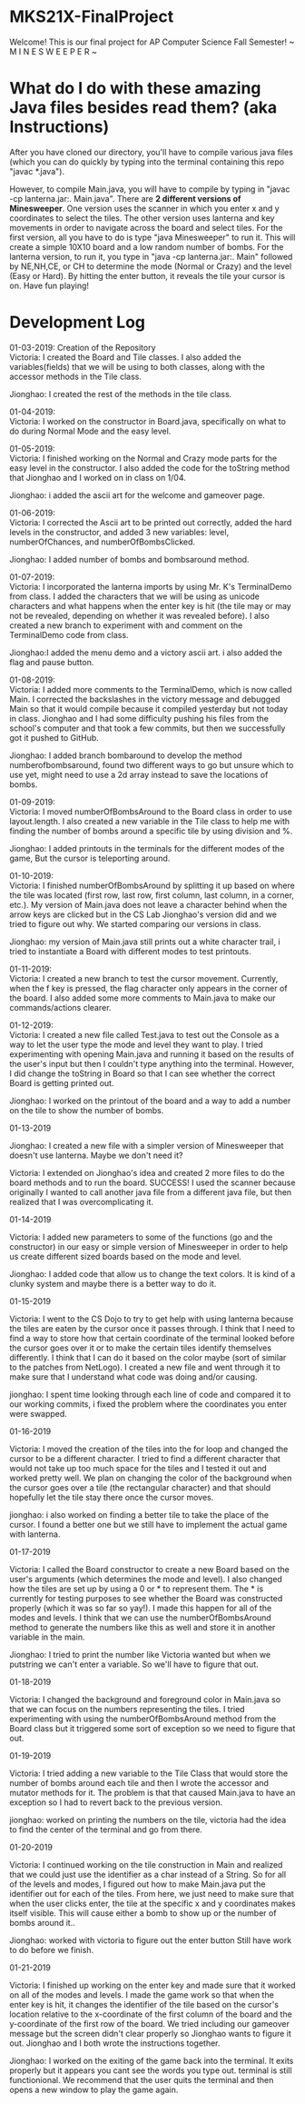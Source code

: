 # MKS21X-FinalProject
Welcome! This is our final project for AP Computer Science Fall Semester! ~ M I N E S W E E P E R ~

# What do I do with these amazing Java files besides read them? (aka Instructions)
After you have cloned our directory, you'll have to compile various java files (which you can do quickly by typing into the terminal containing this repo "javac *.java").

However, to compile Main.java, you will have to compile by typing in "javac -cp lanterna.jar:. Main.java". There are **2 different versions of Minesweeper**. One version uses the scanner in which you enter x and y coordinates to select the tiles. The other version uses lanterna and key movements in order to navigate across the board and select tiles. For the first version, all you have to do is type "java Minesweeper" to run it. This will create a simple 10X10 board and a low random number of bombs. For the lanterna version, to run it, you type in "java -cp lanterna.jar:. Main" followed by NE,NH,CE, or CH to determine the mode (Normal or Crazy) and the level (Easy or Hard). By hitting the enter button, it reveals the tile your cursor is on. Have fun playing!

# Development Log
01-03-2019: Creation of the Repository                                                                                                      
Victoria: I created the Board and Tile classes. I also added the variables(fields) that we will be using to both classes, along with the accessor methods in the Tile class.

Jionghao: I created the rest of the methods in the tile class.

01-04-2019:                                                                                                                                
Victoria: I worked on the constructor in Board.java, specifically on what to do during Normal Mode and the easy level.

01-05-2019:                                                                                                                                
Victoria: I finished working on the Normal and Crazy mode parts for the easy level in the constructor. I also added the code for the toString method that Jionghao and I worked on in class on 1/04.

Jionghao: i added the ascii art for the welcome and gameover page.

01-06-2019:                                                                                                                                
Victoria: I corrected the Ascii art to be printed out correctly, added the hard levels in the constructor, and added 3 new variables: level, numberOfChances, and numberOfBombsClicked.

Jionghao: I added number of bombs and bombsaround method.

01-07-2019:                                                                                                                                
Victoria: I incorporated the lanterna imports by using Mr. K's TerminalDemo from class. I added the characters that we will be using as unicode characters and what happens when the enter key is hit (the tile may or may not be revealed, depending on whether it was revealed before). I also created a new branch to experiment with and comment on the TerminalDemo code from class.

Jionghao:I added the menu demo and a victory ascii art. i also added the flag and pause button.

01-08-2019:                                                                                                                                
Victoria: I added more comments to the TerminalDemo, which is now called Main. I corrected the backslashes in the victory message and debugged Main so that it would compile because it compiled yesterday but not today in class. Jionghao and I had some difficulty pushing his files from the school's computer and that took a few commits, but then we successfully got it pushed to GitHub.

Jionghao: I added branch bombaround to develop the method numberofbombsaround, found two different ways to go but unsure which to use yet, might need to use a 2d array instead to save the locations of bombs.

01-09-2019:                                                                                                                                
Victoria: I moved numberOfBombsAround to the Board class in order to use layout.length. I also created a new variable in the Tile class to help me with finding the number of bombs around a specific tile by using division and %.

Jionghao: I added printouts in the terminals for the different modes of the game, But the cursor is teleporting around.

01-10-2019:                                                                                                                           
Victoria: I finished numberOfBombsAround by splitting it up based on where the tile was located (first row, last row, first column, last column, in a corner, etc.). My version of Main.java does not leave a character behind when the arrow keys are clicked but in the CS Lab Jionghao's version did and we tried to figure out why. We started comparing our versions in class.

Jionghao: my version of Main.java still prints out a white character trail, i tried to instantiate a Board with different modes to test printouts.

01-11-2019:                                                                                                                                                                                                                                              
Victoria: I created a new branch to test the cursor movement. Currently, when the f key is pressed, the flag character only appears in the corner of the board. I also added some more comments to Main.java to make our commands/actions clearer.

01-12-2019:                                                                                                                                
Victoria: I created a new file called Test.java to test out the Console as a way to let the user type the mode and level they want to play. I tried experimenting with opening Main.java and running it based on the results of the user's input but then I couldn't type anything into the terminal. However, I did change the toString in Board so that I can see whether the correct Board is getting printed out.

Jionghao: I worked on the printout of the board and a way to add a number on the tile to show the number of bombs.

01-13-2019

Jionghao: I created a new file with a simpler version of Minesweeper that doesn't use lanterna. Maybe we don't need it?

Victoria: I extended on Jionghao's idea and created 2 more files to do the board methods and to run the board. SUCCESS! I used the scanner because originally I wanted to call another java file from a different java file, but then realized that I was overcomplicating it.

01-14-2019

Victoria: I added new parameters to some of the functions (go and the constructor) in our easy or simple version of Minesweeper in order to help us create different sized boards based on the mode and level.

Jionghao: I added code that allow us to change the text colors. It is kind of a clunky system and maybe there is a better way to do it.

01-15-2019

Victoria: I went to the CS Dojo to try to get help with using lanterna because the tiles are eaten by the cursor once it passes through. I think that I need to find a way to store how that certain coordinate of the terminal looked before the cursor goes over it or to make the certain tiles identify themselves differently. I think that I can do it based on the color maybe (sort of similar to the patches from NetLogo). I created a new file and went through it to make sure that I understand what code was doing and/or causing.

jionghao: I spent time looking through each line of code and compared it to our working commits, i fixed the problem where the coordinates you enter were swapped.

01-16-2019

Victoria: I moved the creation of the tiles into the for loop and changed the cursor to be a different character. I tried to find a different character that would not take up too much space for the tiles and I tested it out and worked pretty well. We plan on changing the color of the background when the cursor goes over a tile (the rectangular character) and that should hopefully let the tile stay there once the cursor moves.

jionghao: i also worked on finding a better tile to take the place of the cursor. I found a better one but we still have to implement the  actual game with lanterna.

01-17-2019

Victoria: I called the Board constructor to create a new Board based on the user's arguments (which determines the mode and level). I also changed how the tiles are set up by using a 0 or * to represent them. The * is currently for testing purposes to see whether the Board was constructed properly (which it was so far so yay!). I made this happen for all of the modes and levels. I think that we can use the numberOfBombsAround method to generate the numbers like this as well and store it in another variable in the main.

Jionghao: I tried to print the number like Victoria wanted but when we putstring we can't enter a variable. So we'll have to figure that out.

01-18-2019

Victoria: I changed the background and foreground color in Main.java so that we can focus on the numbers representing the tiles. I tried experimenting with using the numberOfBombsAround method from the Board class but it triggered some sort of exception so we need to figure that out.

01-19-2019

Victoria: I tried adding a new variable to the Tile Class that would store the number of bombs around each tile and then I wrote the accessor and mutator methods for it. The problem is that that caused Main.java to have an exception so I had to revert back to the previous version.

jionghao: worked on printing the numbers on the tile, victoria had the idea to find the center of the terminal and go from there.

01-20-2019

Victoria: I continued working on the tile construction in Main and realized that we could just use the identifier as a char instead of a String. So for all of the levels and modes, I figured out how to make Main.java put the identifier out for each of the tiles. From here, we just need to make sure that when the user clicks enter, the tile at the specific x and y coordinates makes itself visible. This will cause either a bomb to show up or the number of bombs around it..

Jionghao: worked with victoria to figure out the enter button Still have work to do before we finish.

01-21-2019

Victoria: I finished up working on the enter key and made sure that it worked on all of the modes and levels. I made the game work so that when the enter key is hit, it changes the identifier of the tile based on the cursor's location relative to the x-coordinate of the first column of the board and the y-coordinate of the first row of the board. We tried including our gameover message but the screen didn't clear properly so Jionghao wants to figure it out. Jionghao and I both wrote the instructions together. 

Jionghao: I worked on the exiting of the game back into the terminal. It exits properly but it appears you cant see the words you type out. terminal is still functionional. We recommend that the user quits the terminal and then opens a new window to play the game again.

